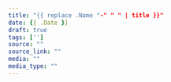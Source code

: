 ```yaml
---
title: "{{ replace .Name "-" " " | title }}"
date: {{ .Date }}
draft: true
tags: ['']
source: ""
source_link: ""
media: ""
media_type: ""
---
```


